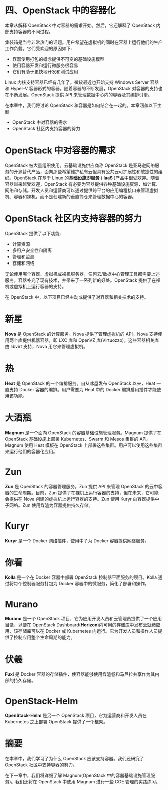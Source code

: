 # 四、OpenStack 中的容器化

本章从解释 OpenStack 中对容器的需求开始。然后，它还解释了 OpenStack 内部支持容器的不同过程。

集装箱是当今非常热门的话题。用户希望在虚拟机的同时在容器上运行他们的生产工作负载。它们受欢迎的原因如下:

*   容器使用打包的概念提供不可变的基础设施模型
*   使用容器开发和运行微服务很容易
*   它们有助于更快地开发和测试应用

Linux 内核支持容器已经有几年了。微软最近也开始支持 Windows Server 容器和 Hyper-V 容器形式的容器。随着容器的不断发展，OpenStack 对容器的支持也在不断发展。OpenStack 提供 API 来管理数据中心内的容器及其编排引擎。

在本章中，我们将讨论 OpenStack 和容器是如何结合在一起的。本章涵盖以下主题:

*   OpenStack 中对容器的需求
*   OpenStack 社区内支持容器的努力

# OpenStack 中对容器的需求

OpenStack 被大量组织使用。云基础设施供应商称 OpenStack 是亚马逊网络服务的开源替代产品，面向那些希望维护私有云但具有公共云可扩展性和敏捷性的组织。OpenStack 在基于 Linux 的**基础设施即服务** ( **IaaS** )产品中很受欢迎。随着容器越来越受欢迎，OpenStack 有必要为容器提供各种基础设施资源，如计算、网络和存储。开发人员和运营商可以通过提供跨平台的应用编程接口来管理虚拟机、容器和裸机，而不是创建新的垂直筒仓来管理数据中心的容器。

# OpenStack 社区内支持容器的努力

OpenStack 提供了以下功能:

*   计算资源
*   多租户安全性和隔离
*   管理和监测
*   存储和网络

无论使用哪个容器、虚拟机或裸机服务器，任何云/数据中心管理工具都需要上述服务。容器补充了现有技术，并带来了一系列新的好处。OpenStack 提供了在裸机或虚拟机上运行容器的支持。

在 OpenStack 中，以下项目已经主动或提供了对容器和相关技术的支持。

# 新星

**Nova** 是 OpenStack 的计算服务。Nova 提供了管理虚拟机的 API。Nova 支持使用两个库提供机器容器，即 LXC 库和 OpenVZ 库(Virtuozzo)。这些容器相关库由 libvirt 支持，Nova 用它来管理虚拟机。

# 热

**Heat** 是 OpenStack 的一个编排服务。自从冰屋发布 OpenStack 以来，Heat 一直支持 Docker 容器的编排。用户需要为 Heat 中的 Docker 编排启用插件才能使用该功能。

# 大酒瓶

**Magnum** 是一个面向 OpenStack 的容器基础设施管理服务。Magnum 提供了在 OpenStack 基础设施上部署 Kubernetes、Swarm 和 Mesos 集群的 API。Magnum 使用 Heat 模板在 OpenStack 上部署这些集群。用户可以使用这些集群来运行他们的容器化应用。

# Zun

**Zun** 是 OpenStack 的容器管理服务。Zun 提供 API 来管理 OpenStack 的云中容器的生命周期。目前，Zun 提供了在裸机上运行容器的支持，但在未来，它可能会提供在 Nova 创建的虚拟机上运行容器的支持。Zun 使用 Kuryr 向容器提供中子网络。Zun 使用煤渣为容器提供持久存储。

# Kuryr

**Kuryr** 是一个 Docker 网络插件，使用中子为 Docker 容器提供网络服务。

# 你看

**Kolla** 是一个在 Docker 容器中部署 OpenStack 控制器平面服务的项目。Kolla 通过将每个控制器服务打包为 Docker 容器中的微服务，简化了部署和操作。

# Murano

**Murano** 是一个 OpenStack 项目，它为应用开发人员和云管理员提供了一个应用目录，以便在 OpenStack Dashboard(**Horizon**)内可用的存储库中发布云就绪应用，该存储库可以在 Docker 或 Kubernetes 内运行。它为开发人员和操作人员提供了控制应用整个生命周期的能力。

# 伏羲

**Fuxi** 是 Docker 容器的存储插件，使容器能够使用煤渣卷和马尼拉共享作为其内部的持久存储。

# OpenStack-Helm

**OpenStack-Helm** 是另一个 OpenStack 项目，它为运营商和开发人员在 Kubernetes 之上部署 OpenStack 提供了一个框架。

# 摘要

在本章中，我们学习了为什么 OpenStack 应该支持容器。我们还研究了 OpenStack 社区中支持容器的努力。

在下一章中，我们将详细了解 Magnum(OpenStack 中的容器基础设施管理服务)。我们还将在 OpenStack 中使用 Magnum 进行一些 COE 管理的实践练习。